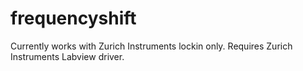 # frequencyshift

Currently works with Zurich Instruments lockin only. Requires Zurich Instruments Labview driver. 
